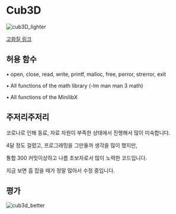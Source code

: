 # Cub3D

![cub3D_lighter](https://user-images.githubusercontent.com/59194905/116809300-3cd5c580-ab78-11eb-9fc3-e048a5160898.gif)

[고화질 링크](https://youtu.be/pVBxSQaCmOM)

## 허용 함수

• open, close, read, write,
printf, malloc, free, perror,
strerror, exit

• All functions of the math
library (-lm man man 3 math)

• All functions of the MinilibX

## 주저리주저리

코로나로 인해 동료, 자료 자원이 부족한 상태에서 진행해서 많이 미숙합니다.

4달 정도 걸렸고, 프로그래밍을 그만둘까 생각을 많이 했지만,

통합 300 커밋이상하고 나름 초보자로서 많이 노력한 코드입니다.

지금 보면 흠 잡을 때가 정말 많아서 수정 중입니다.

## 평가

![cub3d_better](https://user-images.githubusercontent.com/59194905/116808459-d64ea880-ab73-11eb-9fbc-c471065193cb.png)




